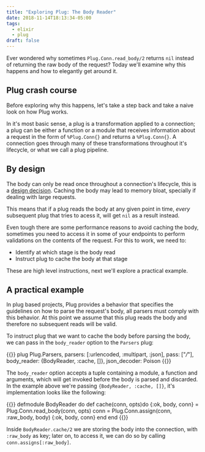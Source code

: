 ```yaml
---
title: "Exploring Plug: The Body Reader"
date: 2018-11-14T18:13:34-05:00
tags:
  - elixir
  - plug
draft: false
---
```


Ever wondered why sometimes `Plug.Conn.read_body/2` returns `nil`
instead of returning the raw body of the request? Today we'll examine why
this happens and how to elegantly get around it.

## Plug crash course

Before exploring why this happens, let's take a step back and take a naive look on how Plug works.

In it's most basic sense, a plug is a transformation applied to a connection; a plug can be either 
a function or a module that receives information about a request in the form of
`%Plug.Conn{}` and returns a `%Plug.Conn{}`. A connection goes through many of these transformations
throughout it's lifecycle, or what we call a plug pipeline.


## By design

The body can only be read once throughout a connection's lifecycle, this is a [design decision](https://github.com/elixir-plug/plug/issues/691). Caching the body may lead to memory bloat, specially if dealing with large requests.

This means that if a plug reads the body at any given point in time, _every_ subsequent plug that
tries to acess it, will get `nil` as a result instead.

Even tough there are some performance reasons to avoid caching the body, sometimes you need to access
it in some of your endpoints to perform validations on the contents of the request. For this to work,
we need to:

  - Identify at which stage is the body read
  - Instruct plug to cache the body at that stage

These are high level instructions, next we'll explore a practical example.


## A practical example

In plug based projects, Plug provides a behavior that specifies the guidelines on how to parse the request's body, all parsers must comply with this behavior. At this point we assume that this plug reads the body and therefore no subsequent reads will be valid. 

To instruct plug that we want to cache the body before parsing the body, we can pass in the `body_reader` option to the `Parsers` plug:

{{<highlight elixir>}}
  plug Plug.Parsers,
      parsers: [:urlencoded, :multipart, :json],
      pass: ["*/*"],
      body_reader: {BodyReader, :cache, []},
      json_decoder: Poison
{{</highlight>}}


The `body_reader` option accepts a tuple containing a module, a function and arguments, which will get invoked before the body is
parsed and discarded. In the example above we're passing `{BodyReader, :cache, []}`, it's implementation looks like the following:

{{<highlight elixir>}}
  defmodule BodyReader do
    def cache(conn, opts)do
      {:ok, body, conn} = Plug.Conn.read_body(conn, opts)
      conn = Plug.Conn.assign(conn, :raw_body, body)
      {:ok, body, conn}
    end
  end
{{</highlight>}}

Inside `BodyReader.cache/2` we are storing the body into the connection, with `:raw_body` as key;
later on, to access it, we can do so by calling `conn.assigns[:raw_body]`.

